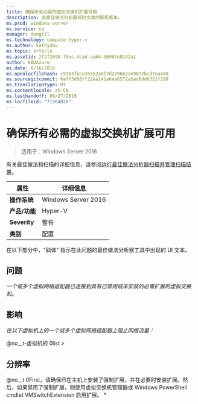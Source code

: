 ```yaml
---
title: 确保所有必需的虚拟交换机扩展可用
description: 此最佳做法分析器规则文本的联机版本。
ms.prod: windows-server
ms.service: na
manager: dongill
ms.technology: compute-hyper-v
ms.author: kathydav
ms.topic: article
ms.assetid: 2f2f2698-f5ec-4cad-aa64-d6987e8142a1
author: KBDAzure
ms.date: 8/16/2016
ms.openlocfilehash: c9363fbce35552a8f7d279662ae9072bcd7ea480
ms.sourcegitcommit: 6aff3d88ff22ea141a6ea6572a5ad8dd6321f199
ms.translationtype: MT
ms.contentlocale: zh-CN
ms.lasthandoff: 09/27/2019
ms.locfileid: "71364820"
---
```

# <a name="ensure-that-all-mandatory-virtual-switch-extensions-are-available"></a>确保所有必需的虚拟交换机扩展可用

>适用于：Windows Server 2016

有关最佳做法和扫描的详细信息，请参阅[运行最佳做法分析器扫描并管理扫描结果](https://go.microsoft.com/fwlink/p/?LinkID=223177)。  
  
|属性|详细信息|  
|-|-|  
|**操作系统**|Windows Server 2016|  
|**产品/功能**|Hyper-V|  
|**Severity**|警告|  
|**类别**|配置|  
  
在以下部分中，"斜体" 指示在此问题的最佳做法分析器工具中出现的 UI 文本。  
  
## <a name="issue"></a>问题  
*一个或多个虚拟网络适配器已连接到具有已禁用或未安装的必需扩展的虚拟交换机。*  
  
## <a name="impact"></a>影响  
*在以下虚拟机上的一个或多个虚拟网络适配器上阻止网络流量：*  
  
@no__t-虚拟机的 0list >  
  
## <a name="resolution"></a>分辨率  
@no__t 0First，请确保已在主机上安装了强制扩展，并在必要时安装扩展。然后，如果禁用了强制扩展，则使用虚拟交换机管理器或 Windows PowerShell cmdlet VMSwitchExtension 启用扩展。 *  
  


